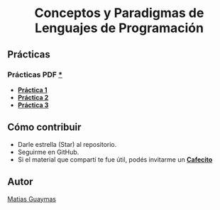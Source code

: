<h1 align="center"> Conceptos y Paradigmas de Lenguajes de Programación </h1>

## Prácticas 
### Prácticas PDF [*](https://github.com/MatiasGuaymas/CPLP/tree/main/Practicas%20PDF)
* [**Práctica 1**](https://github.com/MatiasGuaymas/CPLP/blob/main/Resoluciones/Practica%201%20-%20Resolucion.pdf)
* [**Práctica 2**](https://github.com/MatiasGuaymas/CPLP/blob/main/Resoluciones/Practica%202%20-%20Resolucion.pdf)
* [**Práctica 3**](https://github.com/MatiasGuaymas/CPLP/blob/main/Resoluciones/Practica%203%20-%20Resolucion.pdf)

## Cómo contribuir
* Darle estrella (Star) al repositorio.
* Seguirme en GitHub.
* Si el material que compartí te fue útil, podés invitarme un **[Cafecito](https://cafecito.app/matiasguaymas)**

## Autor 

[Matias Guaymas](https://www.linkedin.com/in/matiasguaymas/)
